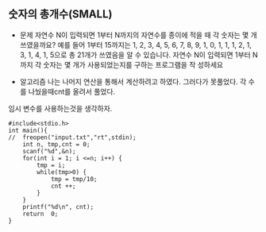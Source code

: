 ## 숫자의 총개수(SMALL)

* 문제
자연수 N이 입력되면 1부터 N까지의 자연수를 종이에 적을 때 각 숫자는 몇 개 쓰였을까요? 예를 들어 1부터 15까지는 1, 2, 3, 4, 5, 6, 7, 8, 9, 1, 0, 1, 1, 1, 2, 1, 3, 1, 4, 1, 5으로 총 21개가 쓰였음을 알 수 있습니다. 자연수 N이 입력되면 1부터 N까지 각 숫자는 몇 개가 사용되었는지를 구하는 프로그램을 작 성하세요


* 알고리즘
나는 나머지 연산을 통해서 계산하려고 하였다. 그러다가 못풀었다. 각 수를 나눴을때cnt를 올려서 풀었다. 

임시 변수를 사용하는것을 생각하자.

```
#include<stdio.h>
int main(){
//	freopen("input.txt","rt",stdin);
	int n, tmp,cnt = 0;
	scanf("%d",&n);
	for(int i = 1; i <=n; i++) {
		tmp = i;
		while(tmp>0) {
			tmp = tmp/10;
			cnt ++;
		} 
	}
	printf("%d\n", cnt);
	return  0;
}


```
